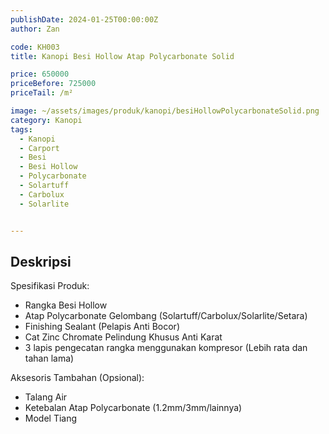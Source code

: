 ```yaml
---
publishDate: 2024-01-25T00:00:00Z
author: Zan

code: KH003
title: Kanopi Besi Hollow Atap Polycarbonate Solid

price: 650000
priceBefore: 725000
priceTail: /m²

image: ~/assets/images/produk/kanopi/besiHollowPolycarbonateSolid.png
category: Kanopi
tags:
  - Kanopi
  - Carport
  - Besi
  - Besi Hollow
  - Polycarbonate
  - Solartuff
  - Carbolux
  - Solarlite


---
```


## Deskripsi

Spesifikasi Produk:
- Rangka Besi Hollow
- Atap Polycarbonate Gelombang (Solartuff/Carbolux/Solarlite/Setara)
- Finishing Sealant (Pelapis Anti Bocor)
- Cat Zinc Chromate Pelindung Khusus Anti Karat
- 3 lapis pengecatan rangka menggunakan kompresor (Lebih rata dan tahan lama)

Aksesoris Tambahan (Opsional):
- Talang Air
- Ketebalan Atap Polycarbonate (1.2mm/3mm/lainnya)
- Model Tiang